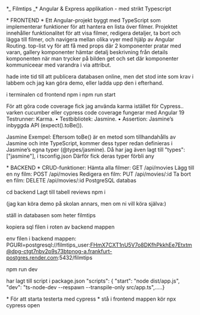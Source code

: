 \*_ Filmtips _\* Angular & Express applikation - med strikt Typescript

\* FRONTEND \*
Ett Angular-projekt byggt med TypeScript som implementerar funktioner för att hantera en lista över filmer. Projektet innehåller funktionalitet för att visa filmer, redigera detaljer, ta bort och lägga till filmer, och navigera mellan olika vyer med hjälp av Angular Routing.
top-list vy för att få med props där 2 komponenter pratar med varan, gallery komponenter hämtar detalj beskrivning från details komponenten när man trycker på bilden get och set där komponenter kommuniceear med varandra i via attribut.

hade inte tid till att publicera databasen online, men det stod inte som krav i labbem och jag kan göra demo, eller ladda upp den i efterhand.

i terminalen
cd frontend
npm i
npm run start

För att göra code coverage fick jag använda karma istället för Cypress.. varken cucumber eller cypress code coverage fungerar med Angular 19
Testrunner: Karma.
• Testbibliotek: Jasmine.
• Assertion: Jasmine’s inbyggda API (expect().toBe()).

Jasmine
Exempel:
Eftersom toBe() är en metod som tillhandahålls av Jasmine och inte TypeScript, kommer dess typer redan definieras i Jasmine’s egna typer (@types/jasmine).
Då har jag även lagt till
"types": ["jasmine"], i tsconfig.json
Därför fick deras typer förbli any

\* BACKEND \*
CRUD-funktioner:
Hämta alla filmer: GET /api/movies
Lägg till en ny film: POST /api/movies
Redigera en film: PUT /api/movies/:id
Ta bort en film: DELETE /api/movies/:id
PostgreSQL databas

cd backend
Lagt till tabell reviews
npm i

(jag kan köra demo på skolan annars, men om ni vill köra själva:)

ställ in databasen som heter filmtips

kopiera sql filen i roten av backend mappen

env filen i backend mappen:
PGURI=postgresql://filmtips_user:FHmX7CXT1nU5V7o8DKfhPkkhEe7Etxtm@dpg-ctgt7nbv2p9s73btpnog-a.frankfurt-postgres.render.com:5432/filmtips

npm run dev

har lagt till script i package.json
"scripts": {
"start": "node dist/app.js",
"dev": "ts-node-dev --respawn --transpile-only src/app.ts",.....}

\* För att starta testerta med cypress \*
stå i frontend mappen
kör npx cypress open
